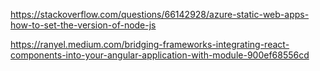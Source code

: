 https://stackoverflow.com/questions/66142928/azure-static-web-apps-how-to-set-the-version-of-node-js


https://ranyel.medium.com/bridging-frameworks-integrating-react-components-into-your-angular-application-with-module-900ef68556cd
